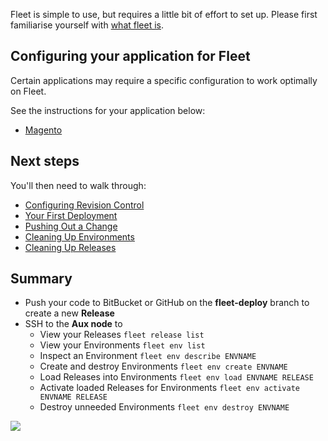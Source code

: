 Fleet is simple to use, but requires a little bit of effort to set up.  Please first familiarise yourself with [what fleet is](../what-is-fleet/what-is-fleet.md).

## Configuring your application for Fleet

Certain applications may require a specific configuration to work optimally on Fleet.

See the instructions for your application below:

 * [Magento](../configuring-magento-for-fleet/introduction.md)

## Next steps

You'll then need to walk through:

 * [Configuring Revision Control](configuring-revision-control.md)
 * [Your First Deployment](first-deployment.md)
 * [Pushing Out a Change](pushing-a-change.md)
 * [Cleaning Up Environments](cleaning-up-environments.md)
 * [Cleaning Up Releases](cleaning-up-releases.md)

## Summary

 * Push your code to BitBucket or GitHub on the **fleet-deploy** branch to create a new **Release**
 * SSH to the **Aux node** to
   * View your Releases `fleet release list`
   * View your Environments `fleet env list`
   * Inspect an Environment `fleet env describe ENVNAME`
   * Create and destroy Environments `fleet env create ENVNAME`
   * Load Releases into Environments `fleet env load ENVNAME RELEASE`
   * Activate loaded Releases for Environments `fleet env activate ENVNAME RELEASE`
   * Destroy unneeded Environments `fleet env destroy ENVNAME`

![](/getting-started/fleet-summary.png)
